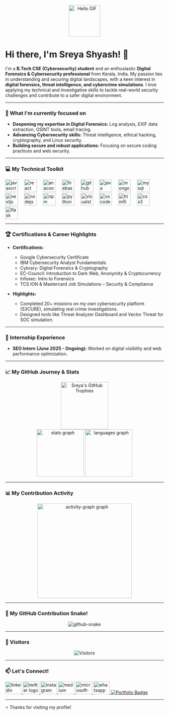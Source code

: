 <div align="center">
  <img src="https://media.tenor.com/images/072fd69c0d75c87b92ff150ad2f960f2/tenor.gif" width="100px" alt="Hello GIF">
</div>

# Hi there, I'm Sreya Shyash! 👋

I'm a **B.Tech CSE (Cybersecurity) student** and an enthusiastic **Digital Forensics & Cybersecurity professional** from Kerala, India. My passion lies in understanding and securing digital landscapes, with a keen interest in **digital forensics, threat intelligence, and cybercrime simulations**. I love applying my technical and investigative skills to tackle real-world security challenges and contribute to a safer digital environment.

---

### 🌱 What I'm currently focused on

-   **Deepening my expertise in Digital Forensics:** Log analysis, EXIF data extraction, OSINT tools, email tracing.
-   **Advancing Cybersecurity skills:** Threat intelligence, ethical hacking, cryptography, and Linux security.
-   **Building secure and robust applications:** Focusing on secure coding practices and web security.

---

### 💻 My Technical Toolkit

<div align="left">
  <!-- Devicons provide a wide range of popular tech icons -->
  <img src="https://cdn.jsdelivr.net/gh/devicons/devicon/icons/javascript/javascript-original.svg" height="40" alt="javascript logo"  />
  <img width="12" />
  <img src="https://cdn.jsdelivr.net/gh/devicons/devicon/icons/react/react-original.svg" height="40" alt="react logo"  />
  <img width="12" />
  <img src="https://cdn.jsdelivr.net/gh/devicons/devicon/icons/anaconda/anaconda-original.svg" height="40" alt="anaconda logo"  />
  <img width="12" />
  <img src="https://cdn.jsdelivr.net/gh/devicons/devicon/icons/firebase/firebase-plain.svg" height="40" alt="firebase logo"  />
  <img width="12" />
  <img src="https://cdn.jsdelivr.net/gh/devicons/devicon/icons/github/github-original.svg" height="40" alt="github logo"  />
  <img width="12" />
  <img src="https://cdn.jsdelivr.net/gh/devicons/devicon/icons/java/java-original.svg" height="40" alt="java logo"  />
  <img width="12" />
  <img src="https://cdn.jsdelivr.net/gh/devicons/devicon/icons/mongodb/mongodb-original.svg" height="40" alt="mongodb logo"  />
  <img width="12" />
  <img src="https://cdn.jsdelivr.net/gh/devicons/devicon/icons/mysql/mysql-original.svg" height="40" alt="mysql logo"  />
  <img width="12" />
  <img src="https://cdn.jsdelivr.net/gh/devicons/devicon/icons/nextjs/nextjs-original.svg" height="40" alt="nextjs logo"  />
  <img width="12" />
  <img src="https://cdn.jsdelivr.net/gh/devicons/devicon/icons/nodejs/nodejs-original.svg" height="40" alt="nodejs logo"  />
  <img width="12" />
  <img src="https://cdn.jsdelivr.net/gh/devicons/devicon/icons/npm/npm-original-wordmark.svg" height="40" alt="npm logo"  />
  <img width="12" />
  <img src="https://cdn.jsdelivr.net/gh/devicons/devicon/icons/python/python-original.svg" height="40" alt="python logo"  />
  <img width="12" />
  <img src="https://cdn.jsdelivr.net/gh/devicons/devicon/icons/visualstudio/visualstudio-plain.svg" height="40" alt="visualstudio logo"  />
  <img width="12" />
  <img src="https://cdn.jsdelivr.net/gh/devicons/devicon/icons/vscode/vscode-original.svg" height="40" alt="vscode logo"  />
  <img width="12" />
  <img src="https://cdn.jsdelivr.net/gh/devicons/devicon/icons/html5/html5-original.svg" height="40" alt="html5 logo"  />
  <img width="12" />
  <img src="https://cdn.jsdelivr.net/gh/devicons/devicon/icons/css3/css3-original.svg" height="40" alt="css3 logo"  />
  <img width="12" />
  <img src="https://cdn.jsdelivr.net/gh/devicons/devicon/icons/flask/flask-original.svg" height="40" alt="flask logo"  />
</div>


---

### 🏆 Certifications & Career Highlights

-   **Certifications:**
    -   Google Cybersecurity Certificate
    -   IBM Cybersecurity Analyst Fundamentals
    -   Cybrary: Digital Forensics & Cryptography
    -   EC-Council: Introduction to Dark Web, Anonymity & Cryptocurrency
    -   Infosec: Intro to Forensics
    -   TCS ION & Mastercard Job Simulations – Security & Compliance

-   **Highlights:**
    -   Completed 20+ missions on my own cybersecurity platform (S3CURE), simulating real crime investigations.
    -   Designed tools like Threat Analyzer Dashboard and Vector Threat for SOC simulation.

---

### 💼 Internship Experience

-   **SEO Intern (June 2025 - Ongoing):** Worked on digital visibility and web performance optimization.

---

### 📈 My GitHub Journey & Stats

<div align="center">
  <!-- GitHub Trophy Cards -->
  <img src="https://github-profile-trophy.vercel.app/?username=sreya-s19&theme=dracula&column=-1&row=1&margin-w=8&margin-h=8&no-bg=false&no-frame=false&order=4" height="150" alt="Sreya's GitHub Trophies" />
  <br/>
  <!-- GitHub Stats Card -->
  <img src="https://github-readme-stats.vercel.app/api?username=sreya-s19&hide_title=false&hide_rank=false&show_icons=true&include_all_commits=true&count_private=true&disable_animations=false&theme=dracula&locale=en&hide_border=false&order=1" height="150" alt="stats graph"  />
  <!-- GitHub Languages Card -->
  <img src="https://github-readme-stats.vercel.app/api/top-langs?username=sreya-s19&locale=en&hide_title=false&layout=compact&card_width=320&langs_count=5&theme=dracula&hide_border=false&order=2" height="150" alt="languages graph"  />
</div>

---

### 📊 My Contribution Activity

<div align="center">
  <!-- GitHub Activity Graph -->
  <img src="https://github-readme-activity-graph.vercel.app/graph?username=sreya-s19&radius=16&theme=dracula&area=true&order=5" height="300" alt="activity-graph graph"  />
</div>

---

### 🐍 My GitHub Contribution Snake!

<div align="center">
  <!-- This image will only appear after you set up the GitHub Action for the snake animation and it runs successfully. -->
  <!-- Make sure your GitHub Action saves the snake.svg to the 'output' branch in your sreya-s19/sreya-s19 repository. -->
  <img src="https://raw.githubusercontent.com/sreya-s19/sreya-s19/output/snake.svg" alt="github-snake" />
</div>

---

### 👋 Visitors

<div align="center">
  <img src="https://visitor-badge.laobi.icu/badge?page_id=SreyaShyash.SreyaShyash" alt="Visitors"/>
</div>

---

### 📫 Let's Connect!

<div align="left">
  <a href="https://www.linkedin.com/in/sreya-shyjash/" target="_blank">
    <img src="https://raw.githubusercontent.com/maurodesouza/profile-readme-generator/master/src/assets/icons/social/linkedin/default.svg" width="52" height="40" alt="linkedin logo"  />
  </a>
  <a href="https://twitter.com/srreyya__" target="_blank">
    <img src="https://raw.githubusercontent.com/maurodesouza/profile-readme-generator/master/src/assets/icons/social/twitter/default.svg" width="52" height="40" alt="twitter logo"  />
  </a>
  <a href="https://instagram.com/srreyya__" target="_blank">
    <img src="https://raw.githubusercontent.com/maurodesouza/profile-readme-generator/master/src/assets/icons/social/instagram/default.svg" width="52" height="40" alt="instagram logo"  />
  </a>
  <a href="https://medium.com/@sreyashyjash" target="_blank">
    <img src="https://raw.githubusercontent.com/maurodesouza/profile-readme-generator/master/src/assets/icons/social/medium/default.svg" width="52" height="40" alt="medium logo"  />
  </a>
  <a href="mailto:sreyashyjash@gmail.com" target="_blank">
    <img src="https://raw.githubusercontent.com/maurodesouza/profile-readme-generator/master/src/assets/icons/social/microsoft-outlook/default.svg" width="52" height="40" alt="microsoft-outlook logo"  />
  </a>
  <a href="https://wa.me/918921716475" target="_blank">
    <img src="https://raw.githubusercontent.com/maurodesouza/profile-readme-generator/master/src/assets/icons/social/whatsapp/default.svg" width="52" height="40" alt="whatsapp logo"  />
  </a>
  <a href="https://cyberdiaries.netlify.app/" target="_blank">
    <img src="https://img.shields.io/badge/Portfolio-2C2C2C?style=flat&logo=netlify&logoColor=white" alt="Portfolio Badge"/>
  </a>
</div>

---

⭐️ Thanks for visiting my profile!
